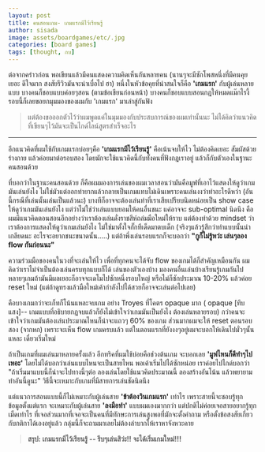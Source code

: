 ```yaml
---
layout: post
title: คนสอนเกม- เกมแรกมีไว้เรียนรู้
author: sisada
image: assets/boardgames/etc/.jpg
categories: [board games]
tags: [thought, กบ]
---
```

ต่อจากคร่าวก่อน พอเขียนแล้วมีคนแสดงความคิดเห็นกันหลายคน (นานๆจะมีซักโพสหนึ่งที่มีคนคุยเยอะ ดีใจมาก สงสัยรีวิวมันจะน่าเบื่อไป ฮา) หนึ่งในหัวข้อคุยที่น่าสนใจก็คือ **'เกมแรก'** กับผู้เล่นหลายแบบ บางคนก็ชอบแบบค่อยๆสอน (ตามข้อเขียนก่อนหน้า) บางคนก็ชอบแบบสอนกฎให้หมดแม๊กไรงี้ รอบนี้ก็เลยขอยกมุมมองของผมกับ 'เกมแรก' มาเล่าสู่กันฟัง

> แต่ต้องขอออกตัวไว้ว่าผมพูดแค่ในมุมมองกับประสบการณ์ของผมเท่านั้นนะ ไม่ได้คิดว่าแนวคิดที่เขียนๆไว้มันจะเป็นไกด์ไลน์สูตรสำเร็จอะไร




---



อีกแนวคิดที่ผมใช้กับเกมแรกบ่อยๆคือ **'เกมแรกมีไว้เรียนรู้'** คือเน้นจบให้ไว ไม่ต้องคิดเยอะ สัมผัสด้วยร่างกาย แล้วค่อยมาต่อรอบสอง โดยมักจะใช้แนวคิดนี้กับทั้งคนที่ฟังกฎเราอยู่ แล้วก็กับตัวเองในฐานะคนสอนด้วย

ที่บอกว่าในฐานะคนสอนด้วย ก็คือผมมองการเล่นของผมเวลาสอนว่ามันคือมูฟที่เอาไว้แสดงให้ดูว่าเกมมันเล่นยังไง ไม่ใช่มัวแต่ออกท่ายากแล้วกลายเป็นเกมแทบไม่เดินเพราะคนเล่นงงว่าทำอะไรดีหว่า (อันนี้กรณีที่เล่นนั้นเล่นเป็นแล้วนะ) บางทีก็อาจจะต้องเล่นท่าที่เราเสียเปรียบนิดหน่อยเป็น show case ให้ดูว่าเกมมันเล่นยังไง แต่ว่าไม่ใช่ว่าเล่นแบบยอมให้คนอื่นชนะ แค่อาจจะ sub-optimal นิดนึง คือผมมีแนวคิดตอนสอนอีกอย่างว่าเราต้องเล่นดั่งราชสีห์ถล่มมือใหม่ให้ราบ แต่ต้องทำด้วย mindset ว่าเราต้องการแสดงให้ดูว่าเกมเล่นยังไง ไม่ใช่มาตั้งใจกั๊กทีเด็ดมาตบเด็ก (จริงๆแล้วรู้สึกว่าทำแบบนั้นน่าเกลียดนะ อะไรจะอยากชนะขนาดนั้น.....)
แต่ถ้าพึ่งเล่นรอบแรกก็จะบอกว่า **"กูก็ไม่รู้หว่ะ เล่นๆลอง flow กันก่อนนะ"**


ความร่วมมือของคนในวงที่จะเล่นให้ไว เพื่อที่ทุกคนจะได้จับ flow ของเกมได้ก็สำคัญเหมือนกัน ผมคิดว่าเราไม่จำเป็นต้องเล่นครบทุกแบบก็ได้ เล่นของตัวเองบ้าง มองคนอื่นเล่นบ้างเรียนรู้เกมกันไป หลายๆเกมถ้ามันมีผลเยอะก็อาจจะเดโมไปซักหนึ่งรอบใหญ่ หรือไม่ก็ซักประมาณ 10-20% แล้วค่อย reset ใหม่ (แต่ถ้าดูทรงแล้วมือใหม่เค้ากำลังไปได้สวยก็อาจจะเล่นต่อไปเลย)

คือบางเกมกว่าจะเก็ทก็โน้นแหละจบเกม อย่าง Troyes ที่โคตร opaque มาก ( opaque [ทึบแสง]-- เกมแบบที่อธิบายกฎจบแล้วก็ยังไม่เข้าใจว่าเกมมันเป็นยังไง ต้องเล่นหลายรอบ) กว่าคนจะเข้าใจว่าเกมมันต้องเล่นประมาณไหนก็น่าจะแถวๆ 60% ของเกม ส่วนมากผมจะให้ reset ตอนรอบสอง (จากหก) เพราะจะเห็น flow เกมครบแล้ว แต่ในตอนแรกที่ยังงงๆอยู่ผมจะบอกให้เดินไปมั่วๆนั้นแหละ เดี๋ยวเริ่มใหม่

ถ้าเป็นเกมที่ผมเล่นมาหลายครั้งแล้ว อีกทริคที่ผมใช้บ่อยคือช่วงต้นเกม จะบอกเลย **'มูฟไหนก็ดีทำๆไปเหอะ'** โดยไม่ได้บอกว่าเล่นแบบไหนจะเป็นสายไหน พอเค้าเริ่มไปได้ซักหน่อย เราค่อยไปไกด์บอกว่า "ถ้าเริ่มมาแบบนี้ก็น่าจะไปทางนี้ๆต่อ ลองเล่นโดยใช้แนวคิดประมาณนี้ ลองสร้างอันโน้น แล้วพยายามทำอันนี้ดูนะ" วิธีนี้จะเหมาะกับเกมที่มีสายการเล่นชัดนิดนึง

แต่แนวการสอนแบบนี้ก็ไม่เหมาะกับผู้เล่นสาย **'ข้าต้องวินเกมแรก'** เท่าไร เพราะสายนี้จะชอบรู้ทุกข้อมูลตั้งแต่แรก จะเหมาะกับผู้เล่นสาย **'ลงมือทำ'** แบบผมเองมากกว่า แต่ปกติไม่ค่อยเจอสายอยากรู้ทุกเม็ดเท่าไร ที่เจอส่วนมากที่เจอจะเป็นคนที่มีทักษะการเล่นสูงพอที่มักจะตั้งคำถาม หรือตั้งข้อสงสัยเกี่ยวกับกติกาได้เองอยู่แล้ว กลุ่มนี้ก็จะถามมาเลยไม่ต้องลำบากให้เราหาจังหวะคาย

> 
> **สรุป: เกมแรกมีไว้เรียนรู้ -- รีบๆเล่นสิว่ะ!! จะได้เริ่มเกมใหม่!!!**
> 
> 
> 

